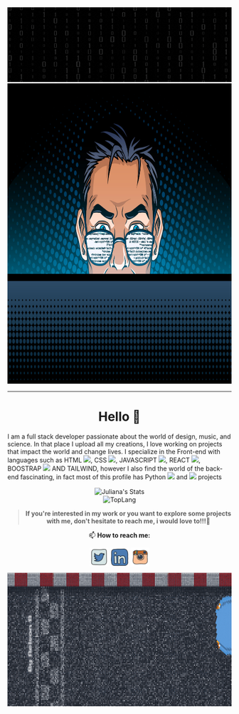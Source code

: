 
<div align="center">

<div align="center"><img src="img/name-animate.gif" marginwidth=0px marginheight="0" />
<div align="center"><img src="img/background-profile.jpg" width="900" height="675" marginwidth=0px marginheight="0" />


--------

# Hello 👋
  
<p align="left">
I am a full stack developer passionate about the world of design, music, and science. In that place I upload all my creations, I love working on projects that impact the world and change lives. I specialize in the Front-end with languages such as HTML <img src="https://img.icons8.com/color/22/000000/html-5--v1.png"/>, CSS <img src="https://img.icons8.com/color/22/000000/css3.png"/>, JAVASCRIPT <img src="https://img.icons8.com/color/22/000000/javascript--v1.png"/>, REACT <img src="https://img.icons8.com/color/22/000000/react-native.png"/>, BOOSTRAP <img src="https://img.icons8.com/color/22/000000/bootstrap.png"/> AND TAILWIND, however I also find the world of the back-end fascinating, in fact most of this profile has Python <img src="https://img.icons8.com/fluency/22/000000/python.png"/> and <img src="https://img.icons8.com/color/22/000000/c-programming.png"/> projects
</p>
  
  

<!--  GitHub Stats --->
 
<div>  
<a><img width="425" img align="center" alt="Juliana's Stats" src="https://github-readme-stats.vercel.app/api?username=NelsonarevaloF&show_icons=true&theme=cobalt2" /></a>
</div>
<div>
<a><img align="center" alt="TopLang" src="https://github-readme-stats.vercel.app/api/top-langs/?username=NelsonarevaloF&theme=cobalt2"/></a>
</div>

<!-- Contact info -->
<div align="center">

> **If you're interested in my work or you want to explore some projects with me, don't hesitate to reach me, i would love to!!!💜**

📫 **How to reach me:**

[<img align="center" alt="contact | Twitter" width="42px" src="img/icon-twitter.svg" />](https://twitter.com/Near_Fuentes)
[<img align="center" alt="contact | LinkedIn" width="42px" src="img/icon-linkedin.svg" />](https://www.linkedin.com/in/near-fuentes/)
[<img align="center" alt="contact | Instagram" width="42px" src="img/icon-insta.svg" />](https://www.instagram.com/near_fuente/)

<div align="center"><img src="img/end-animate.gif" width="900" height="300"/>
